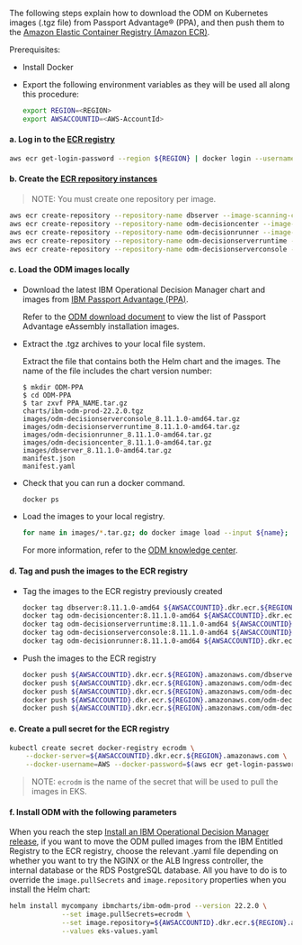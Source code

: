 The following steps explain how to download the ODM on Kubernetes images (.tgz file) from Passport Advantage® (PPA), and then push them to the [Amazon Elastic Container Registry (Amazon ECR)](https://aws.amazon.com/ecr/).

Prerequisites:

- Install Docker

- Export the following environment variables as they will be used all along this procedure:

    ```bash
    export REGION=<REGION>
    export AWSACCOUNTID=<AWS-AccountId>
    ```

#### a. Log in to the [ECR registry](https://docs.aws.amazon.com/AmazonECR/latest/userguide/Registries.html)

```bash
aws ecr get-login-password --region ${REGION} | docker login --username AWS --password-stdin ${AWSACCOUNTID}.dkr.ecr.${REGION}.amazonaws.com
```

#### b. Create the [ECR repository instances](https://docs.aws.amazon.com/AmazonECR/latest/userguide/repository-create.html)

> NOTE: You must create one repository per image.

```bash
aws ecr create-repository --repository-name dbserver --image-scanning-configuration scanOnPush=true --region ${REGION}
aws ecr create-repository --repository-name odm-decisioncenter --image-scanning-configuration scanOnPush=true --region ${REGION}
aws ecr create-repository --repository-name odm-decisionrunner --image-scanning-configuration scanOnPush=true --region ${REGION}
aws ecr create-repository --repository-name odm-decisionserverruntime --image-scanning-configuration scanOnPush=true --region ${REGION}
aws ecr create-repository --repository-name odm-decisionserverconsole --image-scanning-configuration scanOnPush=true --region ${REGION}
```

#### c. Load the ODM images locally

 - Download the latest IBM Operational Decision Manager chart and images from [IBM Passport Advantage (PPA)](https://www-01.ibm.com/software/passportadvantage/pao_customer.html).

   Refer to the [ODM download document](https://www.ibm.com/support/pages/node/310661) to view the list of Passport Advantage eAssembly installation images.

 - Extract the .tgz archives to your local file system.

    Extract the file that contains both the Helm chart and the images. The name of the file includes the chart version number:

    ```
    $ mkdir ODM-PPA
    $ cd ODM-PPA
    $ tar zxvf PPA_NAME.tar.gz
    charts/ibm-odm-prod-22.2.0.tgz
    images/odm-decisionserverconsole_8.11.1.0-amd64.tar.gz
    images/odm-decisionserverruntime_8.11.1.0-amd64.tar.gz
    images/odm-decisionrunner_8.11.1.0-amd64.tar.gz
    images/odm-decisioncenter_8.11.1.0-amd64.tar.gz
    images/dbserver_8.11.1.0-amd64.tar.gz
    manifest.json
    manifest.yaml
    ```

- Check that you can run a docker command.
    ```bash
    docker ps
    ```

- Load the images to your local registry.

    ```bash
    for name in images/*.tar.gz; do docker image load --input ${name}; done
    ```

   For more information, refer to the [ODM knowledge center](hhttps://www.ibm.com/docs/en/odm/8.11.1?topic=production-installing-helm-release-odm).

#### d. Tag and push the images to the ECR registry

- Tag the images to the ECR registry previously created

    ```bash
    docker tag dbserver:8.11.1.0-amd64 ${AWSACCOUNTID}.dkr.ecr.${REGION}.amazonaws.com/dbserver:8.11.1.0-amd64
    docker tag odm-decisioncenter:8.11.1.0-amd64 ${AWSACCOUNTID}.dkr.ecr.${REGION}.amazonaws.com/odm-decisioncenter:8.11.1.0-amd64
    docker tag odm-decisionserverruntime:8.11.1.0-amd64 ${AWSACCOUNTID}.dkr.ecr.${REGION}.amazonaws.com/odm-decisionserverruntime:8.11.1.0-amd64
    docker tag odm-decisionserverconsole:8.11.1.0-amd64 ${AWSACCOUNTID}.dkr.ecr.${REGION}.amazonaws.com/odm-decisionserverconsole:8.11.1.0-amd64
    docker tag odm-decisionrunner:8.11.1.0-amd64 ${AWSACCOUNTID}.dkr.ecr.${REGION}.amazonaws.com/odm-decisionrunner:8.11.1.0-amd64
    ```

- Push the images to the ECR registry

    ```bash
    docker push ${AWSACCOUNTID}.dkr.ecr.${REGION}.amazonaws.com/dbserver:8.11.1.0-amd64
    docker push ${AWSACCOUNTID}.dkr.ecr.${REGION}.amazonaws.com/odm-decisioncenter:8.11.1.0-amd64
    docker push ${AWSACCOUNTID}.dkr.ecr.${REGION}.amazonaws.com/odm-decisionserverconsole:8.11.1.0-amd64
    docker push ${AWSACCOUNTID}.dkr.ecr.${REGION}.amazonaws.com/odm-decisionserverruntime:8.11.1.0-amd64
    docker push ${AWSACCOUNTID}.dkr.ecr.${REGION}.amazonaws.com/odm-decisionrunner:8.11.1.0-amd64
    ```

#### e. Create a pull secret for the ECR registry

```bash
kubectl create secret docker-registry ecrodm \
    --docker-server=${AWSACCOUNTID}.dkr.ecr.${REGION}.amazonaws.com \
    --docker-username=AWS --docker-password=$(aws ecr get-login-password --region ${REGION})
```

> NOTE: `ecrodm` is the name of the secret that will be used to pull the images in EKS.

#### f. Install ODM with the following parameters

When you reach the step [Install an IBM Operational Decision Manager release](README.md#5-install-an-ibm-operational-decision-manager-release-10-min), if you want to move the ODM pulled images from the IBM Entitled Registry to the ECR registry, choose the relevant .yaml file depending on whether you want to try the NGINX or the ALB Ingress controller, the internal database or the RDS PostgreSQL database. All you have to do is to override the `image.pullSecrets` and `image.repository` properties when you install the Helm chart:

```bash
helm install mycompany ibmcharts/ibm-odm-prod --version 22.2.0 \
             --set image.pullSecrets=ecrodm \
             --set image.repository=${AWSACCOUNTID}.dkr.ecr.${REGION}.amazonaws.com \
             --values eks-values.yaml
```
